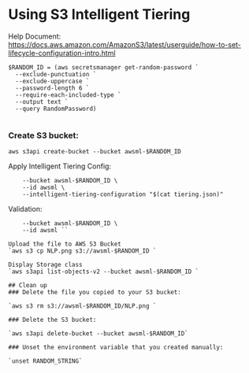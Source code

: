 # Using S3 Intelligent Tiering


Help Document:  https://docs.aws.amazon.com/AmazonS3/latest/userguide/how-to-set-lifecycle-configuration-intro.html

```
$RANDOM_ID = (aws secretsmanager get-random-password `
  --exclude-punctuation `
  --exclude-uppercase `
  --password-length 6 `
  --require-each-included-type `
  --output text `
  --query RandomPassword)


```

### Create S3 bucket:

`aws s3api create-bucket --bucket awsml-$RANDOM_ID `

Apply Intelligent Tiering Config:
```aws s3api put-bucket-intelligent-tiering-configuration \
    --bucket awsml-$RANDOM_ID \
    --id awsml \
    --intelligent-tiering-configuration "$(cat tiering.json)" 
```

Validation:
```aws s3api get-bucket-intelligent-tiering-configuration \
    --bucket awsml-$RANDOM_ID \
    --id awsml ``

Upload the file to AWS S3 Bucket
`aws s3 cp NLP.png s3://awsml-$RANDOM_ID `

Display Storage class
`aws s3api list-objects-v2 --bucket awsml-$RANDOM_ID `

## Clean up 
### Delete the file you copied to your S3 bucket:

`aws s3 rm s3://awsml-$RANDOM_ID/NLP.png `

### Delete the S3 bucket:

`aws s3api delete-bucket --bucket awsml-$RANDOM_ID`

### Unset the environment variable that you created manually:

`unset RANDOM_STRING`
